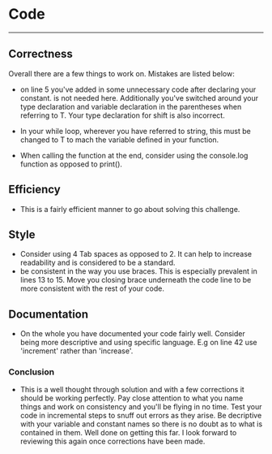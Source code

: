 # Code 
--- 

## Correctness
Overall there are a few things to work on. Mistakes are listed below:
- on line 5 you've added in some unnecessary code after declaring your constant. <T> is not needed here. Additionally you've switched around your type declaration and variable declaration in the parentheses when referring to T. Your type declaration for shift is also incorrect.

- In your while loop, wherever you have referred to string, this must be changed to T to mach the variable defined in your function.

- When calling the function at the end, consider using the console.log function as opposed to print().

## Efficiency
- This is a fairly efficient manner to go about solving this challenge.

## Style
- Consider using 4 Tab spaces as opposed to 2. It can help to increase readability and is considered to be a standard.
- be consistent in the way you use braces. This is especially prevalent in lines 13 to 15. Move you closing brace underneath the code line to be more consistent with the rest of your code. 

## Documentation
- On the whole you have documented your code fairly well. Consider being more descriptive and using specific language. E.g on line 42 use 'increment' rather than 'increase'.

### Conclusion
- This is a well thought through solution and with a few corrections it should be working perfectly. Pay close attention to what you name things and work on consistency and you'll be flying in no time. Test your code in incremental steps to snuff out errors as they arise. Be decriptive with your variable and constant names so there is no doubt as to what is contained in them. Well done on getting this far. I look forward to reviewing this again once corrections have been made.


